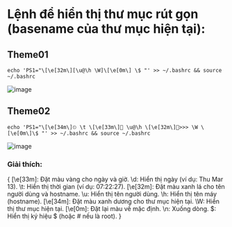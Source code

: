# Lệnh để hiển thị thư mục rút gọn (basename của thư mục hiện tại):
## Theme01

```
echo 'PS1="\[\e[32m\][\u@\h \W]\[\e[0m\] \$ "' >> ~/.bashrc && source ~/.bashrc
```
![image](https://github.com/user-attachments/assets/7114b576-154d-4b84-b19b-28cf0a37031d)

## Theme02

```
echo 'PS1="\[\e[34m\]⏲ \t \[\e[33m\]👤 \u@\h \[\e[32m\]📁>>> \W \[\e[0m\]\$ "' >> ~/.bashrc && source ~/.bashrc
```
![image](https://github.com/user-attachments/assets/7ce72100-a106-4f2f-b39d-20b6f6622c6d)

### Giải thích:
{
\[\e[33m\]: Đặt màu vàng cho ngày và giờ.
\d: Hiển thị ngày (ví dụ: Thu Mar 13).
\t: Hiển thị thời gian (ví dụ: 07:22:27).
\[\e[32m\]: Đặt màu xanh lá cho tên người dùng và hostname.
\u: Hiển thị tên người dùng.
\h: Hiển thị tên máy (hostname).
\[\e[34m\]: Đặt màu xanh dương cho thư mục hiện tại.
\W: Hiển thị thư mục hiện tại.
\[\e[0m\]: Đặt lại màu về mặc định.
\n: Xuống dòng.
\$: Hiển thị ký hiệu $ (hoặc # nếu là root).
}
